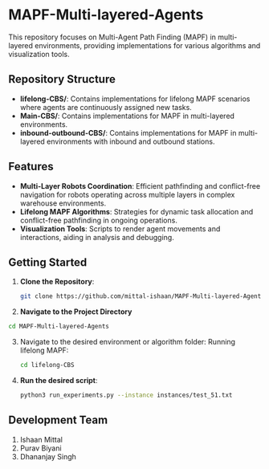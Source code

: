 # MAPF-Multi-layered-Agents
This repository focuses on Multi-Agent Path Finding (MAPF) in multi-layered environments, providing implementations for various algorithms and visualization tools.

## Repository Structure

- **lifelong-CBS/**: Contains implementations for lifelong MAPF scenarios where agents are continuously assigned new tasks.
- **Main-CBS/**: Contains implementations for MAPF in multi-layered environments.
- **inbound-outbound-CBS/**: Contains implementations for MAPF in multi-layered environments with inbound and outbound stations.

## Features

- **Multi-Layer Robots Coordination**: Efficient pathfinding and conflict-free navigation for robots operating across multiple layers in complex warehouse environments.
- **Lifelong MAPF Algorithms**: Strategies for dynamic task allocation and conflict-free pathfinding in ongoing operations.
- **Visualization Tools**: Scripts to render agent movements and interactions, aiding in analysis and debugging.

## Getting Started

1. **Clone the Repository**:
   ```bash
   git clone https://github.com/mittal-ishaan/MAPF-Multi-layered-Agents.git
   
2. **Navigate to the Project Directory**
  ```bash
  cd MAPF-Multi-layered-Agents
   ```

3. Navigate to the desired environment or algorithm folder:
   Running lifelong MAPF:
   ```bash
   cd lifelong-CBS
   ```

4. **Run the desired script**:
   ```bash
   python3 run_experiments.py --instance instances/test_51.txt
   ```

## Development Team
1. Ishaan Mittal
2. Purav Biyani
3. Dhananjay Singh